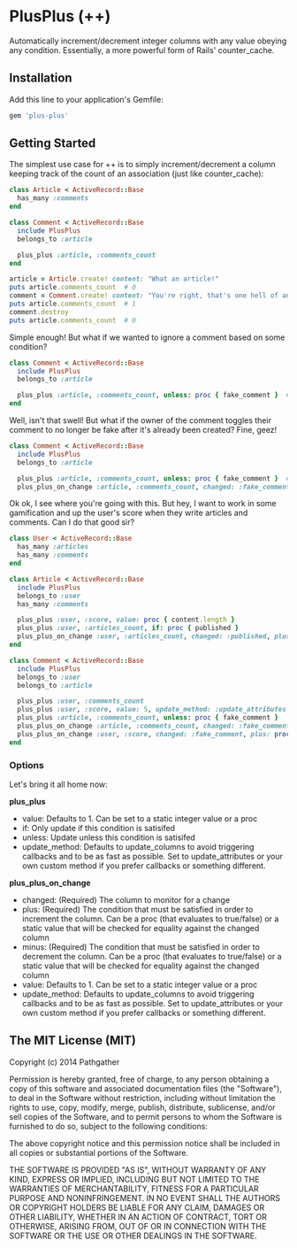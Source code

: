 # PlusPlus (++)

Automatically increment/decrement integer columns with any value obeying any condition. Essentially, a more powerful form of Rails' counter_cache.

## Installation

Add this line to your application's Gemfile:
```ruby
gem 'plus-plus'
```

## Getting Started
The simplest use case for ++ is to simply increment/decrement a column keeping track of the count of an association (just like counter_cache):

```ruby
class Article < ActiveRecord::Base
  has_many :comments
end

class Comment < ActiveRecord::Base
  include PlusPlus
  belongs_to :article

  plus_plus :article, :comments_count
end
```

```ruby
article = Article.create! content: "What an article!"
puts article.comments_count  # 0
comment = Comment.create! content: "You're right, that's one hell of an article!", article: article
puts article.comments_count  # 1
comment.destroy
puts article.comments_count  # 0
```

Simple enough! But what if we wanted to ignore a comment based on some condition?

```ruby
class Comment < ActiveRecord::Base
  include PlusPlus
  belongs_to :article

  plus_plus :article, :comments_count, unless: proc { fake_comment }  # Only increase if the comment is legit. fake_comment can be an instance method, another column, etc.
end
```

Well, isn't that swell! But what if the owner of the comment toggles their comment to no longer be fake after it's already been created? Fine, geez!

```ruby
class Comment < ActiveRecord::Base
  include PlusPlus
  belongs_to :article

  plus_plus :article, :comments_count, unless: proc { fake_comment }  # Only increase if the comment is legit
  plus_plus_on_change :article, :comments_count, changed: :fake_comment, plus: false, minus: true
```

Ok ok, I see where you're going with this. But hey, I want to work in some gamification and up the user's score when they write articles and comments. Can I do that good sir?

```ruby
class User < ActiveRecord::Base
  has_many :articles
  has_many :comments
end

class Article < ActiveRecord::Base
  include PlusPlus
  belongs_to :user
  has_many :comments

  plus_plus :user, :score, value: proc { content.length }
  plus_plus :user, :articles_count, if: proc { published }
  plus_plus_on_change :user, :articles_count, changed: :published, plus: true, minus: false
end

class Comment < ActiveRecord::Base
  include PlusPlus
  belongs_to :user
  belongs_to :article

  plus_plus :user, :comments_count
  plus_plus :user, :score, value: 5, update_method: :update_attributes, unless: proc { fake_comment }
  plus_plus :article, :comments_count, unless: proc { fake_comment }
  plus_plus_on_change :article, :comments_count, changed: :fake_comment, plus: false, minus: true
  plus_plus_on_change :user, :score, changed: :fake_comment, plus: proc { !fake_comment }, minus: proc { fake_comment }, value: 5, update_method: :update_attributes
end
```

### Options
Let's bring it all home now:

**plus_plus**
- value: Defaults to 1. Can be set to a static integer value or a proc
- if: Only update if this condition is satisifed
- unless: Update unless this condition is satisifed
- update_method: Defaults to update_columns to avoid triggering callbacks and to be as fast as possible. Set to update_attributes or your own custom method if you prefer callbacks or something different.

**plus_plus_on_change**
- changed: (Required) The column to monitor for a change
- plus: (Required) The condition that must be satisfied in order to increment the column. Can be a proc (that evaluates to true/false) or a static value that will be checked for equality against the changed column
- minus: (Required) The condition that must be satisfied in order to decrement the column. Can be a proc (that evaluates to true/false) or a static value that will be checked for equality against the changed column
- value: Defaults to 1. Can be set to a static integer value or a proc
- update_method: Defaults to update_columns to avoid triggering callbacks and to be as fast as possible. Set to update_attributes or your own custom method if you prefer callbacks or something different.

The MIT License (MIT)
---------------------
Copyright (c) 2014 Pathgather

Permission is hereby granted, free of charge, to any person obtaining a copy of
this software and associated documentation files (the "Software"), to deal in
the Software without restriction, including without limitation the rights to
use, copy, modify, merge, publish, distribute, sublicense, and/or sell copies of
the Software, and to permit persons to whom the Software is furnished to do so,
subject to the following conditions:

The above copyright notice and this permission notice shall be included in all
copies or substantial portions of the Software.

THE SOFTWARE IS PROVIDED "AS IS", WITHOUT WARRANTY OF ANY KIND, EXPRESS OR
IMPLIED, INCLUDING BUT NOT LIMITED TO THE WARRANTIES OF MERCHANTABILITY, FITNESS
FOR A PARTICULAR PURPOSE AND NONINFRINGEMENT. IN NO EVENT SHALL THE AUTHORS OR
COPYRIGHT HOLDERS BE LIABLE FOR ANY CLAIM, DAMAGES OR OTHER LIABILITY, WHETHER
IN AN ACTION OF CONTRACT, TORT OR OTHERWISE, ARISING FROM, OUT OF OR IN
CONNECTION WITH THE SOFTWARE OR THE USE OR OTHER DEALINGS IN THE SOFTWARE.
